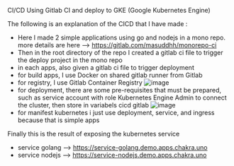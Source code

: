 CI/CD Using Gitlab CI and deploy to GKE (Google Kubernetes Engine)

The following is an explanation of the CICD that I have made :

- Here I made 2 simple applications using go and nodejs in a mono repo. more details are here --> https://gitlab.com/masuddhh/monorepo-ci
- Then in the root directory of the repo I created a gitlab ci file to trigger the deploy project in the mono repo
- in each apps, also given a gitlab ci file to trigger deployment
- for build apps, I use Docker on shared gitlab runner from Gitlab
- for registry, I use Gitlab Container Registry 
![image](https://user-images.githubusercontent.com/59553495/198093567-b3685ac8-0fac-4b75-872a-1bb3f3b8d895.png)
- for deployment, there are some pre-requisites that must be prepared, such as service account with role Kubernetes Engine Admin to connect the cluster, then store in variabels cicd gitlab
![image](https://user-images.githubusercontent.com/59553495/198094835-d68d4079-9b49-4f88-971e-071dab9e6ed6.png)
- for manifest kubernetes i just use deployment, service, and ingress because that is simple apps

Finally this is the result of exposing the kubernetes service

- service golang --> https://service-golang.demo.apps.chakra.uno
- service nodejs --> https://service-nodejs.demo.apps.chakra.uno

